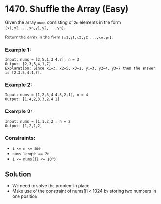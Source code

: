 # 1470. Shuffle the Array (Easy)

Given the array `nums` consisting of `2n` elements in the form `[x1,x2,...,xn,y1,y2,...,yn]`.

Return the array in the form `[x1,y1,x2,y2,...,xn,yn]`.

### Example 1:

```
Input: nums = [2,5,1,3,4,7], n = 3
Output: [2,3,5,4,1,7]
Explanation: Since x1=2, x2=5, x3=1, y1=3, y2=4, y3=7 then the answer is [2,3,5,4,1,7].
```

### Example 2:

```
Input: nums = [1,2,3,4,4,3,2,1], n = 4
Output: [1,4,2,3,3,2,4,1]
```

### Example 3:

```
Input: nums = [1,1,2,2], n = 2
Output: [1,2,1,2]

```

### Constraints:

- `1 <= n <= 500`
- `nums.length == 2n`
- `1 <= nums[i] <= 10^3`

## Solution

- We need to solve the problem in place
- Make use of the constraint of nums[i] < 1024 by storing two numbers in one position
